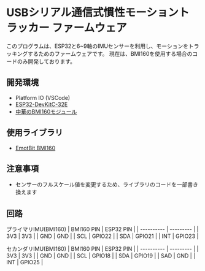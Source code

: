 # USBシリアル通信式慣性モーショントラッカー ファームウェア

このプログラムは、ESP32と6~9軸のIMUセンサーを利用し、モーションをトラッキングするためのファームウェアです。
現在は、BMI160を使用する場合のコードのみ開発しております。

## 開発環境
- Platform IO (VSCode)
- [ESP32-DevKitC-32E](https://akizukidenshi.com/catalog/g/g115673/)
- [中華のBMI160モジュール](https://www.amazon.co.jp/gp/product/B083R3PTJ5/)

## 使用ライブラリ
- [EmotBit BMI160](https://github.com/EmotiBit/EmotiBit_BMI160)

## 注意事項
- センサーのフルスケール値を変更するため、ライブラリのコードを一部書き換えます

## 回路
プライマリIMU(BMI160)
| BMI160 PIN | ESP32 PIN |
| ---------- | --------- |
|     3V3    |    3V3    |
|     GND    |    GND    |
|     SCL    |   GPIO22  |
|     SDA    |   GPIO21  |
|     INT    |   GPIO23  |

セカンダリIMU(BMI160)
| BMI160 PIN | ESP32 PIN |
| ---------- | --------- |
|     3V3    |    3V3    |
|     GND    |    GND    |
|     SCL    |   GPIO18  |
|     SDA    |   GPIO19  |
|     SAD    |    GND    |
|     INT    |   GPIO25  |
